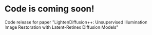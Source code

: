 # Code is coming soon!
Code release for paper "LightenDiffusion++: Unsupervised Illumination Image Restoration with Latent-Retinex Diffusion Models"
